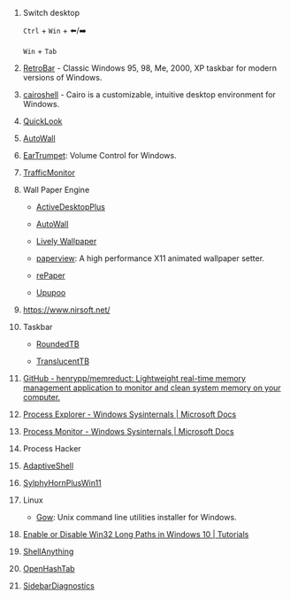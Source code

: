 1. Switch desktop
   
   `Ctrl` + `Win` + :arrow_left:/:arrow_right:
   
   `Win` + `Tab`

2. [RetroBar](https://github.com/dremin/RetroBar) - Classic Windows 95, 98, Me, 2000, XP taskbar for modern versions of Windows.

3. [cairoshell](https://github.com/cairoshell/cairoshell) - Cairo is a customizable, intuitive desktop environment for Windows.

4. [QuickLook](https://github.com/QL-Win/QuickLook)

5. [AutoWall](https://github.com/SegoCode/AutoWall)

6. [EarTrumpet](https://github.com/File-New-Project/EarTrumpet): Volume Control for Windows.

7. [TrafficMonitor](https://github.com/zhongyang219/TrafficMonitor)

8. Wall Paper Engine
   
   - [ActiveDesktopPlus](https://github.com/torchgm/ActiveDesktopPlus)
   
   - [AutoWall](https://github.com/SegoCode/AutoWall)
   
   - [Lively Wallpaper](https://github.com/rocksdanister/lively)
   
   - [paperview](https://github.com/glouw/paperview): A high performance X11 animated wallpaper setter.
   
   - [rePaper](https://github.com/rocksdanister/rePaper)
   
   - [Upupoo](http://www.upupoo.com/)

9. https://www.nirsoft.net/

10. Taskbar
    
    - [RoundedTB](https://github.com/torchgm/RoundedTB)
    
    - [TranslucentTB](https://github.com/TranslucentTB/TranslucentTB)

11. [GitHub - henrypp/memreduct: Lightweight real-time memory management application to monitor and clean system memory on your computer.](https://github.com/henrypp/memreduct)

12. [Process Explorer - Windows Sysinternals | Microsoft Docs](https://docs.microsoft.com/en-us/sysinternals/downloads/process-explorer)

13. [Process Monitor - Windows Sysinternals | Microsoft Docs](https://docs.microsoft.com/en-us/sysinternals/downloads/procmon)

14. Process Hacker

15. [AdaptiveShell](https://github.com/w10m-research/AdaptiveShell)

16. [SylphyHornPlusWin11](https://github.com/hwtnb/SylphyHornPlusWin11)

17. Linux
    
    - [Gow](https://github.com/bmatzelle/gow): Unix command line utilities installer for Windows.

18. [Enable or Disable Win32 Long Paths in Windows 10 | Tutorials](https://www.tenforums.com/tutorials/51704-enable-disable-win32-long-paths-windows-10-a.html)

19. [ShellAnything](https://github.com/end2endzone/ShellAnything)

20. [OpenHashTab](https://github.com/namazso/OpenHashTab)

21. [SidebarDiagnostics](https://github.com/ArcadeRenegade/SidebarDiagnostics)
